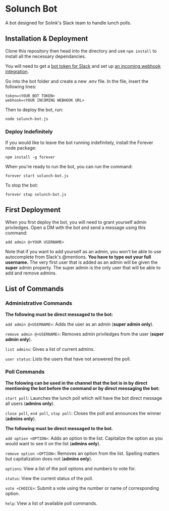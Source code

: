 # Solunch Bot

A bot designed for Solink's Slack team to handle lunch polls.

## Installation & Deployment

Clone this repository then head into the directory and use `npm install` to install all the necessary dependancies.

You will need to get a [bot token for Slack](https://my.slack.com/services/new/bot) and set up [an incoming webhook integration](https://my.slack.com/services/new/incoming-webhook/).

Go into the bot folder and create a new .env file. In the file, insert the following lines:
```
token=<YOUR BOT TOKEN>
webhook=<YOUR INCOMING WEBHOOK URL>
```

Then to deploy the bot, run:
```
node solunch-bot.js
```

### Deploy Indefinitely

If you would like to leave the bot running indefinitely, install the Forever node package:
```
npm install -g forever
```

When you're ready to run the bot, you can run the command:
```
forever start solunch-bot.js
```

To stop the bot:
```
forever stop solunch-bot.js
```

## First Deployment

When you first deploy the bot, you will need to grant yourself admin priviledges. Open a DM with the bot and send a message using this command:
```
add admin @<YOUR USERNAME>
```

Note that if you want to add yourself as an admin, you won't be able to use autocomplete from Slack's @mentions. **You have to type out your full username.** The very first user that is added as an admin will be given the **super** admin property. The super admin is the only user that will be able to add and remove admins.

## List of Commands

### Administrative Commands

**The following must be direct messaged to the bot:**

`add admin @<USERNAME>`: Adds the user as an admin (**super admin only**).

`remove admin @<USERNAME>`: Removes admin priviledges from the user (**super admin only**).

`list admins`: Gives a list of current admins.

`user status`: Lists the users that have not answered the poll.

### Poll Commands

**The folowing can be used in the channel that the bot is in by direct mentioning the bot before the command or by direct messaging the bot:**

`start poll`: Launches the lunch poll which will have the bot direct message all users (**admins only**).

`close poll`, `end poll`, `stop poll`: Closes the poll and announces the winner (**admins only**).

**The following must be direct messaged to the bot.**

`add option <OPTION>`: Adds an option to the list. Capitalize the option as you would want to see it on the list (**admins only**).

`remove option <OPTION>`: Removes an option from the list. Spelling matters but capitalization does not (**admins only**).

`options`: View a list of the poll options and numbers to vote for.

`status`: View the current status of the poll.

`vote <CHOICE>`: Submit a vote using the number or name of corresponding option.

`help`: View a list of available poll commands.
